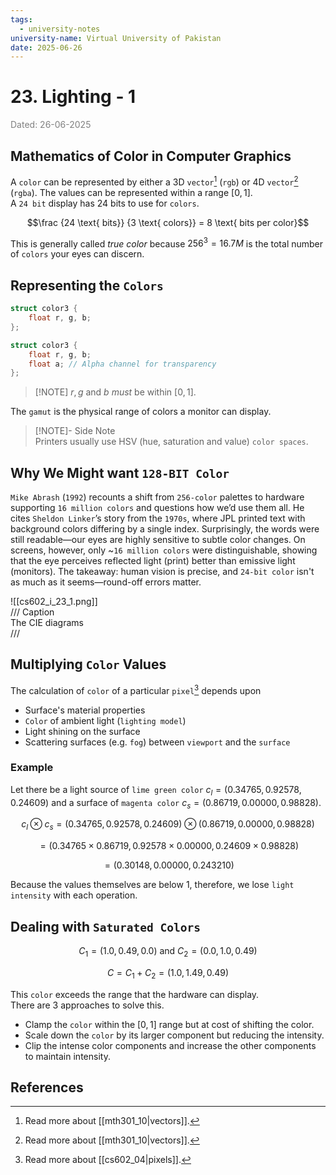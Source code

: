 ```yaml
---
tags:
  - university-notes
university-name: Virtual University of Pakistan
date: 2025-06-26
---
```


# 23. Lighting - 1

<span style="color: gray;">Dated: 26-06-2025</span>

## Mathematics of Color in Computer Graphics

A `color` can be represented by either a 3D `vector`[^1] (`rgb`) or 4D `vector`[^1] (`rgba`). The values can be represented within a range $[0, 1]$.  
A `24 bit` display has $24$ bits to use for `colors`.  

$$\frac {24 \text{ bits}} {3 \text{ colors}} = 8 \text{ bits per color}$$

This is generally called _true color_ because $256^3 = 16.7 M$ is the total number of `colors` your eyes can discern.

## Representing the `Colors`

```c
struct color3 {
	float r, g, b;
};
```

```c
struct color3 {
	float r, g, b;
	float a; // Alpha channel for transparency
};
```

> [!NOTE] $r, g$ and $b$ _must_ be within $[0, 1]$.

The `gamut` is the physical range of colors a monitor can display.

> [!NOTE]- Side Note  
> Printers usually use HSV (hue, saturation and value) `color spaces`.

## Why We Might want `128-BIT Color`

`Mike Abrash` (`1992`) recounts a shift from `256-color` palettes to hardware supporting `16 million colors` and questions how we’d use them all. He cites `Sheldon Linker`’s story from the `1970s`, where JPL printed text with background colors differing by a single index. Surprisingly, the words were still readable—our eyes are highly sensitive to subtle color changes. On screens, however, only ~`16 million colors` were distinguishable, showing that the eye perceives reflected light (print) better than emissive light (monitors). The takeaway: human vision is precise, and `24-bit color` isn't as much as it seems—round-off errors matter.

![[cs602_i_23_1.png]]  
/// Caption  
The CIE diagrams  
///

## Multiplying `Color` Values

The calculation of `color` of a particular `pixel`[^2] depends upon

- Surface's material properties
- `Color` of ambient light (`lighting model`)
- Light shining on the surface
- Scattering surfaces (e.g. `fog`) between `viewport` and the `surface`

### Example

Let there be a light source of `lime green color` $c_l = (0.34765, 0.92578, 0.24609)$ and a surface of `magenta color` $c_s = (0.86719, 0.00000, 0.98828)$.  

$$c_l \otimes c_s = (0.34765, 0.92578, 0.24609) \otimes (0.86719, 0.00000, 0.98828)$$

$$= (0.34765 \times 0.86719, 0.92578 \times 0.00000, 0.24609 \times 0.98828)$$

$$= (0.30148, 0.00000, 0.243210)$$

Because the values themselves are below $1$, therefore, we lose `light intensity` with each operation.

## Dealing with `Saturated Colors`

$$C_1 = (1.0,0.49,0.0) \text{ and } C_2 = (0.0,1.0,0.49)$$

$$C = C_1 + C_2 = (1.0, 1.49, 0.49)$$

This `color` exceeds the range that the hardware can display.  
There are 3 approaches to solve this.

- Clamp the `color` within the $[0, 1]$ range but at cost of shifting the color.
- Scale down the `color` by its larger component but reducing the intensity.
- Clip the intense color components and increase the other components to maintain intensity.

## References

[^1]: Read more about [[mth301_10|vectors]].
[^2]: Read more about [[cs602_04|pixels]].